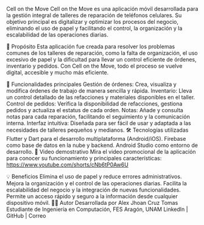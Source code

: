 Cell on the Move 
Cell on the Move es una aplicación móvil desarrollada para la gestión integral de talleres de reparación de teléfonos celulares. Su objetivo principal es digitalizar y optimizar los procesos del negocio, eliminando el uso de papel y facilitando el control, la organización y la escalabilidad de las operaciones diarias.

🎯 Propósito Esta aplicación fue creada para resolver los problemas comunes de los talleres de reparación, como la falta de organización, el uso excesivo de papel y la dificultad para llevar un control eficiente de órdenes, inventario y pedidos. Con Cell on the Move, todo el proceso se vuelve digital, accesible y mucho más eficiente.

🚀 Funcionalidades principales Gestión de órdenes: Crea, visualiza y modifica órdenes de trabajo de manera sencilla y rápida. Inventario: Lleva un control detallado de las refacciones y materiales disponibles en el taller. Control de pedidos: Verifica la disponibilidad de refacciones, gestiona pedidos y actualiza el estatus de cada orden. Notas: Añade y consulta notas para cada reparación, facilitando el seguimiento y la comunicación interna. Interfaz intuitiva: Diseñada para ser fácil de usar y adaptada a las necesidades de talleres pequeños y medianos. 🛠️ Tecnologías utilizadas Flutter y Dart para el desarrollo multiplataforma (Android/iOS). Firebase como base de datos en la nube y backend. Android Studio como entorno de desarrollo. 📱 Video demostrativo Mira el video promocional de la aplicación para conocer su funcionamiento y principales características: https://www.youtube.com/shorts/cNb6tP0Aw6U

💡 Beneficios Elimina el uso de papel y reduce errores administrativos. Mejora la organización y el control de las operaciones diarias. Facilita la escalabilidad del negocio y la integración de nuevas funcionalidades. Permite un acceso rápido y seguro a la información desde cualquier dispositivo móvil. 👨‍💻 Autor Desarrollada por Alex Jhoan Cruz Tomas Estudiante de Ingeniería en Computación, FES Aragón, UNAM LinkedIn | GitHub | Correo
